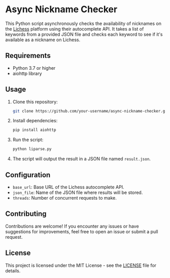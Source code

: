 # Async Nickname Checker

This Python script asynchronously checks the availability of nicknames on the [Lichess](https://lichess.org/) platform using their autocomplete API. It takes a list of keywords from a provided JSON file and checks each keyword to see if it's available as a nickname on Lichess.

## Requirements

- Python 3.7 or higher
- aiohttp library

## Usage

1. Clone this repository:

    ```bash
    git clone https://github.com/your-username/async-nickname-checker.git
    ```

2. Install dependencies:

    ```bash
    pip install aiohttp
    ```

3. Run the script:

    ```bash
    python liparse.py
    ```

4. The script will output the result in a JSON file named `result.json`.

## Configuration

- `base_url`: Base URL of the Lichess autocomplete API.
- `json_file`: Name of the JSON file where results will be stored.
- `threads`: Number of concurrent requests to make.

## Contributing

Contributions are welcome! If you encounter any issues or have suggestions for improvements, feel free to open an issue or submit a pull request.

## License

This project is licensed under the MIT License - see the [LICENSE](LICENSE) file for details.
